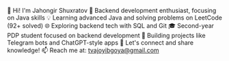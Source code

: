 👋 Hi! I'm Jahongir Shuxratov
🚀 Backend development enthusiast, focusing on Java skills
💡 Learning advanced Java and solving problems on LeetCode (92+ solved)
🌐 Exploring backend tech with SQL and Git
🎓 Second-year PDP student focused on backend development
📌 Building projects like Telegram bots and ChatGPT-style apps
💬 Let's connect and share knowledge!
📫 Reach me at: tvajoyibgoya@gmail.com
<!--- Jahongir Shuxratov/Jahongir Shuxratov is a ✨ special ✨ repository because its README.md (this file) appears on your GitHub profile. You can click the Preview link to take a look at your changes. --->
